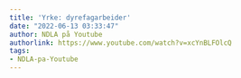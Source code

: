 ```yaml
---
title: 'Yrke: dyrefagarbeider'
date: "2022-06-13 03:33:47"
author: NDLA på Youtube
authorlink: https://www.youtube.com/watch?v=xcYnBLFOlcQ
tags:
- NDLA-pa-Youtube
---
```

